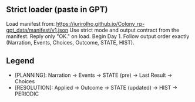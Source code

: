 
## Strict loader (paste in GPT)
Load manifest from: https://iurirolho.github.io/Colony_rp-gpt_data/manifest/v1.json
Use strict mode and output contract from the manifest. Reply only "OK." on load.
Begin Day 1. Follow output order exactly (Narration, Events, Choices, Outcome, STATE, HIST).

## Legend
- [PLANNING]: Narration → Events → STATE (pre) → Last Result → Choices
- [RESOLUTION]: Applied → Outcome → STATE (updated) → HIST → PERIODIC

